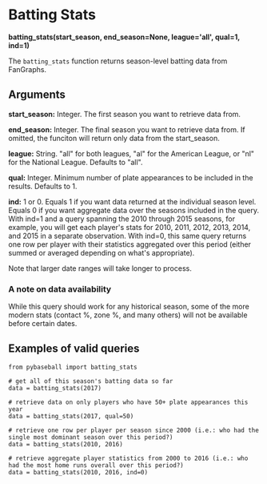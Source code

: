 # Batting Stats

__batting_stats(start_season, end_season=None, league='all', qual=1, ind=1)__

The `batting_stats` function returns season-level batting data from FanGraphs.

## Arguments
__start_season:__ Integer. The first season you want to retrieve data from. 

__end_season:__ Integer. The final season you want to retrieve data from. If omitted, the funciton will return only data from the start_season.

__league:__ String. "all" for both leagues, "al" for the American League, or "nl" for the National League. Defaults to "all".

__qual:__ Integer. Minimum number of plate appearances to be included in the results. Defaults to 1. 

__ind:__ 1 or 0. Equals 1 if you want data returned at the individual season level. Equals 0 if you want aggregate data over the seasons included in the query. With ind=1 and a query spanning the 2010 through 2015 seasons, for example, you will get each player's stats for 2010, 2011, 2012, 2013, 2014, and 2015 in a separate observation. With ind=0, this same query returns one row per player with their statistics aggregated over this period (either summed or averaged depending on what's appropriate).

Note that larger date ranges will take longer to process.

### A note on data availability 
While this query should work for any historical season, some of the more modern stats (contact %, zone %, and many others) will not be available before certain dates. 

## Examples of valid queries

~~~~
from pybaseball import batting_stats

# get all of this season's batting data so far
data = batting_stats(2017)

# retrieve data on only players who have 50+ plate appearances this year
data = batting_stats(2017, qual=50)

# retrieve one row per player per season since 2000 (i.e.: who had the single most dominant season over this period?)
data = batting_stats(2010, 2016)

# retrieve aggregate player statistics from 2000 to 2016 (i.e.: who had the most home runs overall over this period?)
data = batting_stats(2010, 2016, ind=0)


~~~~
